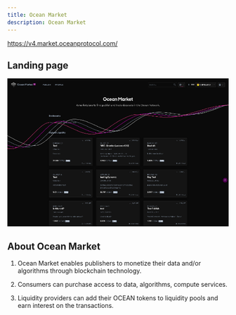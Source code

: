 ```yaml
---
title: Ocean Market
description: Ocean Market
---
```


https://v4.market.oceanprotocol.com/

## Landing page

![marketplace landing-page](images/marketplace/marketplace-landing-page.png "Approve contract transaction")

## About Ocean Market

1. Ocean Market enables publishers to monetize their data and/or algorithms through blockchain technology.

2. Consumers can purchase access to data, algorithms, compute services.

3. Liquidity providers can add their OCEAN tokens to liquidity pools and earn interest on the transactions.
